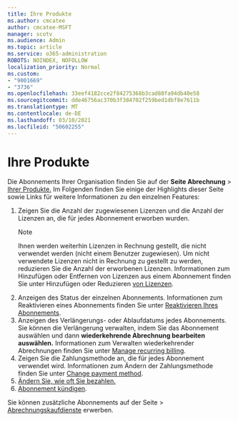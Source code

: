 ```yaml
---
title: Ihre Produkte
ms.author: cmcatee
author: cmcatee-MSFT
manager: scotv
ms.audience: Admin
ms.topic: article
ms.service: o365-administration
ROBOTS: NOINDEX, NOFOLLOW
localization_priority: Normal
ms.custom:
- "9001669"
- "3736"
ms.openlocfilehash: 33eef4182cce2f84275368b3cad88fa94db40e58
ms.sourcegitcommit: dde46756ac370b3f384702f259bed1dbf8e7611b
ms.translationtype: MT
ms.contentlocale: de-DE
ms.lasthandoff: 03/10/2021
ms.locfileid: "50602255"
---
```

# <a name="your-products"></a>Ihre Produkte

Die Abonnements Ihrer Organisation finden Sie auf der **Seite Abrechnung**  >  [Ihrer Produkte.](https://go.microsoft.com/fwlink/p/?linkid=842054) Im Folgenden finden Sie einige der Highlights dieser Seite sowie Links für weitere Informationen zu den einzelnen Features:

1. Zeigen Sie die Anzahl der zugewiesenen Lizenzen und die Anzahl der Lizenzen an, die für jedes Abonnement erworben wurden.
    > [!NOTE]
    > Ihnen werden weiterhin Lizenzen in Rechnung gestellt, die nicht verwendet werden (nicht einem Benutzer zugewiesen). Um nicht verwendete Lizenzen nicht in Rechnung zu gestellt zu werden, reduzieren Sie die Anzahl der erworbenen Lizenzen. Informationen zum Hinzufügen oder Entfernen von Lizenzen aus einem Abonnement finden Sie unter Hinzufügen oder Reduzieren [von Lizenzen](https://docs.microsoft.com/alchemyinsights/how-to-add-or-reduce-licenses).
2. Anzeigen des Status der einzelnen Abonnements. Informationen zum Reaktivieren eines Abonnements finden Sie unter [Reaktivieren Ihres Abonnements](reactivate-your-subscription.md).
3. Anzeigen des Verlängerungs- oder Ablaufdatums jedes Abonnements. Sie können die Verlängerung verwalten, indem Sie das Abonnement auswählen und dann **wiederkehrende Abrechnung bearbeiten auswählen.** Informationen zum Verwalten wiederkehrender Abrechnungen finden Sie unter [Manage recurring billing](manage-auto-renewal.md).
4. Zeigen Sie die Zahlungsmethode an, die für jedes Abonnement verwendet wird. Informationen zum Ändern der Zahlungsmethode finden Sie unter [Change payment method](change-payment-method.md).
5. [Ändern Sie, wie oft Sie bezahlen.](change-how-often-you-pay.md)
6. [Abonnement kündigen](https://go.microsoft.com/fwlink/?linkid=2119113).

Sie können zusätzliche Abonnements auf der Seite  >  [Abrechnungskaufdienste](https://go.microsoft.com/fwlink/p/?linkid=868433) erwerben.